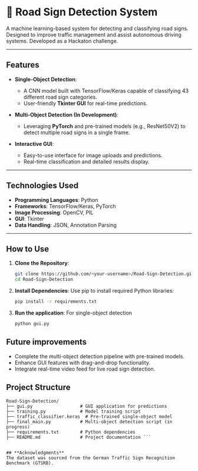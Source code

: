 # 🚦 Road Sign Detection System

A machine learning-based system for detecting and classifying road signs. Designed to improve traffic management and assist autonomous driving systems. Developed as a Hackaton challenge.

---

## **Features**

- **Single-Object Detection**:  
  - A CNN model built with TensorFlow/Keras capable of classifying 43 different road sign categories.
  - User-friendly **Tkinter GUI** for real-time predictions.

- **Multi-Object Detection (In Development)**:  
  - Leveraging **PyTorch** and pre-trained models (e.g., ResNet50V2) to detect multiple road signs in a single frame.

- **Interactive GUI**:  
  - Easy-to-use interface for image uploads and predictions.  
  - Real-time classification and detailed results display.

---

## **Technologies Used**

- **Programming Languages**: Python
- **Frameworks**: TensorFlow/Keras, PyTorch
- **Image Processing**: OpenCV, PIL
- **GUI**: Tkinter
- **Data Handling**: JSON, Annotation Parsing

---

## **How to Use**

1. **Clone the Repository**:
   ```bash
   git clone https://github.com/<your-username>/Road-Sign-Detection.git
   cd Road-Sign-Detection
2. **Install Dependencies**:
   Use pip to install required Python libraries:
   ```bash
   pip install -r requirements.txt
3. **Run the application**:
   For single-object detection
   ```bash
   python gui.py

## **Future improvements**
- Complete the multi-object detection pipeline with pre-trained models.
- Enhance GUI features with drag-and-drop functionality.
- Integrate real-time video feed for live road sign detection.

## **Project Structure**
```plaintext
Road-Sign-Detection/
├── gui.py                  # GUI application for predictions
├── training.py             # Model training script
├── traffic_classifier.keras  # Pre-trained single-object model
├── final_main.py           # Multi-object detection script (in progress)
├── requirements.txt        # Python dependencies
├── README.md               # Project documentation ```


## **Acknowledgments**
The dataset was sourced from the German Traffic Sign Recognition Benchmark (GTSRB).
